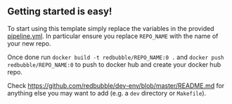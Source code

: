 Getting started is easy!
------------------------

To start using this template simply replace the variables in the provided [pipeline.yml](./.buildkite/pipeline.yml).  In particular ensure you replace `REPO_NAME` with the name of your new repo.

Once done run `docker build -t redbubble/REPO_NAME:0 .` and `docker push redbubble/REPO_NAME:0` to push to docker hub and create your docker hub repo.

Check https://github.com/redbubble/dev-env/blob/master/README.md for anything else you may want to add (e.g. a `dev` directory or `Makefile`).
